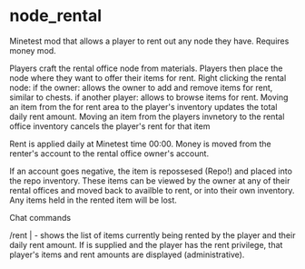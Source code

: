 # node_rental
Minetest mod that allows a player to rent out any node they have. Requires money mod.

Players craft the rental office node from materials.
Players then place the node where they want to offer their items for rent.
Right clicking the rental node:
 if the owner: allows the owner to add and remove items for rent, similar to chests.
 if another player: allows to browse items for rent. 
    Moving an item from the for rent area to the player's inventory updates the total daily rent amount.
    Moving an item from the players invnetory to the rental office inventory cancels the player's rent for that item

Rent is applied daily at Minetest time 00:00. Money is moved from the renter's account to the rental office owner's account.

If an account goes negative, the item is repossesed (Repo!) and placed into the repo inventory. These items can be viewed by the owner at any of their rental offices and moved back to availble to rent, or into their own inventory. 
Any items held in the rented item will be lost.

Chat commands

/rent <empty> | <player> - shows the list of items currently being rented by the player and their daily rent amount.
If <player> is supplied and the player has the rent privilege, that player's items and rent amounts are displayed (administrative).

